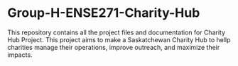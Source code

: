 # Group-H-ENSE271-Charity-Hub
This repository contains all the project files and documentation for Charity Hub Project. This project aims to make a Saskatchewan Charity Hub to hellp charities manage their operations, improve outreach, and maximize their impacts.
